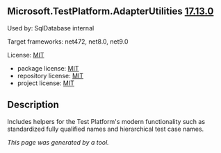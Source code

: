 Microsoft.TestPlatform.AdapterUtilities [17.13.0](https://www.nuget.org/packages/Microsoft.TestPlatform.AdapterUtilities/17.13.0)
--------------------

Used by: SqlDatabase internal

Target frameworks: net472, net8.0, net9.0

License: [MIT](../../../../licenses/mit) 

- package license: [MIT](https://licenses.nuget.org/MIT) 
- repository license: [MIT](https://github.com/microsoft/vstest) 
- project license: [MIT](https://github.com/microsoft/vstest) 

Description
-----------
Includes helpers for the Test Platform's modern functionality such as standardized fully qualified names and hierarchical test case names.

*This page was generated by a tool.*